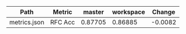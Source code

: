 | Path         | Metric   | master   | workspace   | Change   |
|--------------|----------|----------|-------------|----------|
| metrics.json | RFC Acc  | 0.87705  | 0.86885     | -0.0082  |

